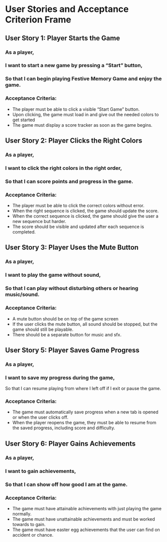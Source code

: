 # User Stories and Acceptance Criterion Frame

## User Story 1: Player Starts the Game
### As a player,
### I want to start a new game by pressing a “Start” button,
### So that I can begin playing Festive Memory Game and enjoy the game.
### Acceptance Criteria:
- The player must be able to click a visible “Start Game” button.
- Upon clicking, the game must load in and give out the needed colors to get started
- The game must display a score tracker as soon as the game begins.

## User Story 2: Player Clicks the Right Colors
### As a player,
### I want to click the right colors in the right order,
### So that I can score points and progress in the game.
### Acceptance Criteria:
- The player must be able to click the correct colors without error.
- When the right sequence is clicked, the game should update the score.
- When the correct sequence is clicked, the game should give the user a new sequence but harder.
- The score should be visible and updated after each sequence is completed.

## User Story 3: Player Uses the Mute Button
### As a player,
### I want to play the game without sound,
### So that I can play without disturbing others or hearing music/sound.
### Acceptance Criteria:
- A mute button should be on top of the game screen
- If the user clicks the mute button, all sound should be stopped, but the game should still be playable.
- There should be a separate button for music and sfx.


## User Story 5: Player Saves Game Progress
### As a player,
### I want to save my progress during the game,
So that I can resume playing from where I left off if I exit or pause the game.
### Acceptance Criteria:
- The game must automatically save progress when a new tab is opened or when the user clicks off.
- When the player reopens the game, they must be able to resume from the saved progress, including score and difficulty.


## User Story 6: Player Gains Achievements
### As a player,
### I want to gain achievements,
### So that I can show off how good I am at the game.
### Acceptance Criteria:
- The game must have attainable achievements with just playing the game normally.
- The game must have unattainable achievements and must be worked towards to gain.
- The game must have easter egg achievements that the user can find on accident or chance.


